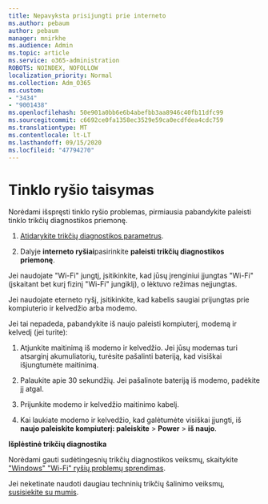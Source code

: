 ```yaml
---
title: Nepavyksta prisijungti prie interneto
ms.author: pebaum
author: pebaum
manager: mnirkhe
ms.audience: Admin
ms.topic: article
ms.service: o365-administration
ROBOTS: NOINDEX, NOFOLLOW
localization_priority: Normal
ms.collection: Adm_O365
ms.custom:
- "3434"
- "9001438"
ms.openlocfilehash: 50e901a0bb6e6b4abefbb3aa8946c40fb11dfc99
ms.sourcegitcommit: c6692ce0fa1358ec3529e59ca0ecdfdea4cdc759
ms.translationtype: MT
ms.contentlocale: lt-LT
ms.lasthandoff: 09/15/2020
ms.locfileid: "47794270"
---
```

# <a name="fix-network-connection"></a>Tinklo ryšio taisymas

Norėdami išspręsti tinklo ryšio problemas, pirmiausia pabandykite paleisti tinklo trikčių diagnostikos priemonę. 

1. [Atidarykite trikčių diagnostikos parametrus](ms-settings:troubleshoot).

2. Dalyje **interneto ryšiai**pasirinkite **paleisti trikčių diagnostikos priemonę**.

Jei naudojate "Wi-Fi" jungtį, įsitikinkite, kad jūsų įrenginiui įjungtas "Wi-Fi" (įskaitant bet kurį fizinį "Wi-Fi" jungiklį), o lėktuvo režimas neįjungtas.

Jei naudojate eterneto ryšį, įsitikinkite, kad kabelis saugiai prijungtas prie kompiuterio ir kelvedžio arba modemo.

Jei tai nepadeda, pabandykite iš naujo paleisti kompiuterį, modemą ir kelvedį (jei turite):

1. Atjunkite maitinimą iš modemo ir kelvedžio. Jei jūsų modemas turi atsarginį akumuliatorių, turėsite pašalinti bateriją, kad visiškai išjungtumėte maitinimą.

2. Palaukite apie 30 sekundžių. Jei pašalinote bateriją iš modemo, padėkite jį atgal.

3. Prijunkite modemo ir kelvedžio maitinimo kabelį.

4. Kai laukiate modemo ir kelvedžio, kad galėtumėte visiškai įjungti, iš **naujo paleiskite kompiuterį: paleiskite**  >  **Power**  >  **iš naujo**.

**Išplėstinė trikčių diagnostika**

Norėdami gauti sudėtingesnių trikčių diagnostikos veiksmų, skaitykite ["Windows" "Wi-Fi" ryšių problemų sprendimas](https://support.microsoft.com/help/10741?ocid=SMC10741%2F). 

Jei neketinate naudoti daugiau techninių trikčių šalinimo veiksmų, [susisiekite su mumis](https://support.microsoft.com/contactus).
